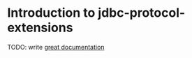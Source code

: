 # Introduction to jdbc-protocol-extensions

TODO: write [great documentation](http://jacobian.org/writing/what-to-write/)
